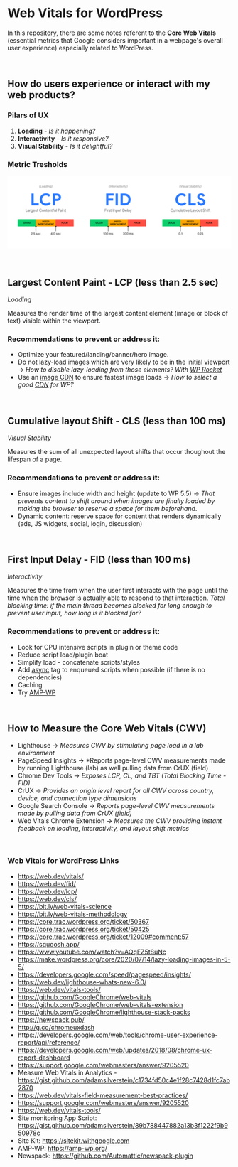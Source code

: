 # Web Vitals for WordPress

In this repository, there are some notes referent to the **Core Web Vitals** (essential metrics that Google considers important in a webpage's overall user experience) especially related to WordPress.

<br />

## How do users experience or interact with my web products?

### Pilars of UX

1. **Loading** - *Is it happening?*
2. **Interactivity** - *Is it responsive?*
3. **Visual Stability** - *Is it delightful?*

### Metric Tresholds

![Metric Tresholds Image](https://github.com/MarianaSouza/web-vitals-wordpress/blob/main/metric-thresholds.png)

<br />

## Largest Content Paint - LCP (less than 2.5 sec)
*Loading*

Measures the render time of the largest content element (image or block of text) visible within the viewport.

### Recommendations to prevent or address it:

* Optimize your featured/landing/banner/hero image.
* Do not lazy-load images which are very likely to be in the initial viewport -> *How to disable lazy-loading from those elements? With [WP Rocket](https://jamesparsons.com/2020/08/remove-lazy-image-wprocket)*
* Use an [image CDN](https://imagekit.io/blog/what-is-image-cdn-guide/) to ensure fastest image loads -> *How to select a good [CDN](https://kinsta.com/blog/wordpress-cdn/#:~:text=CDN%20is%20short%20for%20content,%2C%20JavaScript%2C%20and%20video%20streams.) for WP?*

<br />

## Cumulative layout Shift - CLS (less than 100 ms)
*Visual Stability*

Measures the sum of all unexpected layout shifts that occur thoughout the lifespan of a page.

### Recommendations to prevent or address it:

* Ensure images include width and height (update to WP 5.5) -> *That prevents content to shift around when images are finally loaded by making the browser to reserve a space for them beforehand*.
* Dynamic content: reserve space for content that renders dynamically (ads, JS widgets, social, login, discussion)

<br />

## First Input Delay - FID (less than 100 ms)
*Interactivity*

Measures the time from when the user first interacts with the page until the time when the browser is actually able to respond to that interaction.
*Total blocking time: if the main thread becomes blocked for long enough to prevent user input, how long is it blocked for?*

### Recommendations to prevent or address it:

* Look for CPU intensive scripts in plugin or theme code
* Reduce script load/plugin boat
* Simplify load - concatenate scripts/styles
* Add [async](https://www.w3schools.com/tags/att_script_async.asp) tag to enqueued scripts when possible (if there is no dependencies)
* Caching
* Try [AMP-WP](https://amp-wp.org/)

<br />

## How to Measure the Core Web Vitals (CWV)

* Lighthouse -> *Measures CWV by stimulating page load in a lab environment*
* PageSpeed Insights -> *Reports page-level CWV measurements made by running Lighthouse (lab) as well pulling data from CrUX (field)
* Chrome Dev Tools -> *Exposes LCP, CL, and TBT (Total Blocking Time - FID)*
* CrUX -> *Provides an origin level report for all CWV across country, device, and connection type dimensions*
* Google Search Console -> *Reports page-level CWV measurements made by pulling data from CrUX (field)*
* Web Vitals Chrome Extension -> *Measures the CWV providing instant feedback on loading, interactivity, and layout shift metrics*

<br />

### Web Vitals for WordPress Links

* https://web.dev/vitals/
* https://web.dev/fid/
* https://web.dev/lcp/ 
* https://web.dev/cls/
* https://bit.ly/web-vitals-science
* https://bit.ly/web-vitals-methodology 
* https://core.trac.wordpress.org/ticket/50367 
* https://core.trac.wordpress.org/ticket/50425
* https://core.trac.wordpress.org/ticket/12009#comment:57
* https://squoosh.app/ 
* https://www.youtube.com/watch?v=AQqFZ5t8uNc 
* https://make.wordpress.org/core/2020/07/14/lazy-loading-images-in-5-5/ 
* https://developers.google.com/speed/pagespeed/insights/
* https://web.dev/lighthouse-whats-new-6.0/
* https://web.dev/vitals-tools/
* https://github.com/GoogleChrome/web-vitals
* https://github.com/GoogleChrome/web-vitals-extension
* https://github.com/GoogleChrome/lighthouse-stack-packs
* https://newspack.pub/
* http://g.co/chromeuxdash
* https://developers.google.com/web/tools/chrome-user-experience-report/api/reference/
* https://developers.google.com/web/updates/2018/08/chrome-ux-report-dashboard 
* https://support.google.com/webmasters/answer/9205520
* Measure Web Vitals in Analytics - https://gist.github.com/adamsilverstein/c1734fd50c4e1f28c7428d1fc7ab2870 
* https://web.dev/vitals-field-measurement-best-practices/ 
* https://support.google.com/webmasters/answer/9205520
* https://web.dev/vitals-tools/
* Site monitoring App Script: https://gist.github.com/adamsilverstein/89b788447882a13b3f1222f9b950978c 
* Site Kit: https://sitekit.withgoogle.com 
* AMP-WP: https://amp-wp.org/ 
* Newspack: https://github.com/Automattic/newspack-plugin 
